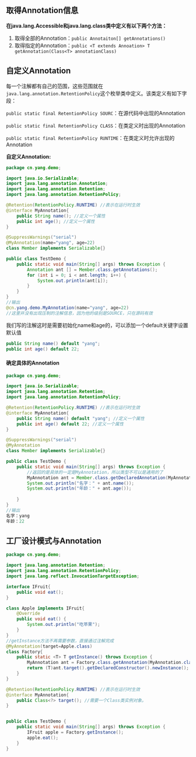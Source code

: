 ## 取得Annotation信息

**在java.lang.Accessible和java.lang.class类中定义有以下两个方法：**

1. 取得全部的Annotation：`public Annotaiton[] getAnnotations()`
2. 取得指定的Annotation：`public <T extends Annoation> T getAnnotation(Class<T> annotationClass)`

## 自定义Annotation

每一个注解都有自己的范围，这些范围就在`java.lang.annotation.RetentionPolicy`这个枚举类中定义。该类定义有如下字段：

`public static final RetentionPolicy SOURC`：在源代码中出现的Annotation

`public static final RetentionPolicy CLASS`：在类定义时出现的Annotation

`public static final RetentionPolicy RUNTIME`：在类定义时允许出现的Annotation

**自定义Annotation:**

```java
package cn.yang.demo;

import java.io.Serializable;
import java.lang.annotation.Annotation;
import java.lang.annotation.Retention;
import java.lang.annotation.RetentionPolicy;

@Retention(RetentionPolicy.RUNTIME) //表示在运行时生效
@interface MyAnnotation{
	public String name(); //定义一个属性
	public int age(); //定义一个属性
}

@SuppressWarnings("serial")
@MyAnnotation(name="yang", age=22)
class Member implements Serializable{}

public class TestDemo {
	public static void main(String[] args) throws Exception {
		Annotation ant [] = Member.class.getAnnotations();
		for (int i = 0; i < ant.length; i++) {
			System.out.println(ant[i]);
		}
	}
}
//输出
@cn.yang.demo.MyAnnotation(name="yang", age=22)
//这里并没有出现压制的注解信息，因为他的级别是SOURCE，只在源码有效
```

我们写的注解这时是需要初始化name和age的，可以添加一个default关键字设置默认值

```java
public String name() default "yang";
public int age() default 22;
```

#### 确定具体的Annotation

```java
package cn.yang.demo;

import java.io.Serializable;
import java.lang.annotation.Retention;
import java.lang.annotation.RetentionPolicy;

@Retention(RetentionPolicy.RUNTIME) //表示在运行时生效
@interface MyAnnotation{
	public String name() default "yang"; //定义一个属性
	public int age() default 22; //定义一个属性
}

@SuppressWarnings("serial")
@MyAnnotation
class Member implements Serializable{}

public class TestDemo {
	public static void main(String[] args) throws Exception {
        //返回的是具体的一定是MyAnnotation，所以类型不可以是通用的了
		MyAnnotation ant = Member.class.getDeclaredAnnotation(MyAnnotation.class);
		System.out.println("名字：" + ant.name());
		System.out.println("年龄：" + ant.age());
		
	}
}
//输出
名字：yang
年龄：22
```

## 工厂设计模式与Annotation

```java
package cn.yang.demo;

import java.lang.annotation.Retention;
import java.lang.annotation.RetentionPolicy;
import java.lang.reflect.InvocationTargetException;

interface IFruit{
	public void eat();
}

class Apple implements IFruit{
	@Override
	public void eat() {
		System.out.println("吃苹果");
	}
}
//getInstance方法不再需要参数，直接通过注解完成
@MyAnnotation(target=Apple.class)
class Factory{
	public static <T> T getInstance() throws Exception {
		MyAnnotation ant = Factory.class.getAnnotation(MyAnnotation.class);
		return (T)ant.target().getDeclaredConstructor().newInstance();
	}
}

@Retention(RetentionPolicy.RUNTIME) //表示在运行时生效
@interface MyAnnotation{
	public Class<?> target(); //需要一个Class类实例对象。
}


public class TestDemo {
	public static void main(String[] args) throws Exception {
		IFruit apple = Factory.getInstance();
		apple.eat();
	}
}
```

